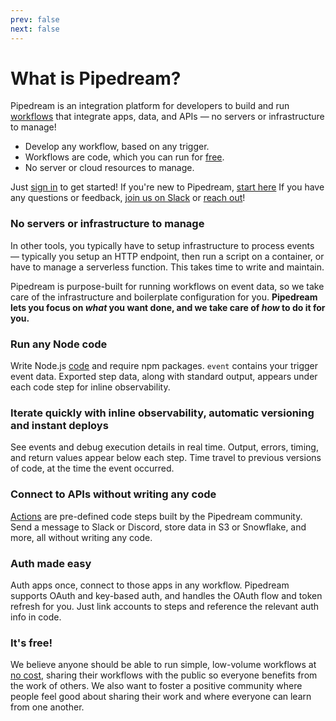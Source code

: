 ```yaml
---
prev: false
next: false
---
```


# What is Pipedream? 

Pipedream is an integration platform for developers to build and run [workflows](/workflows/) that integrate apps, data, and APIs — no servers or infrastructure to manage!

- Develop any workflow, based on any trigger.
- Workflows are code, which you can run for [free](/pricing/).
- No server or cloud resources to manage.

Just [sign in](/sign-up/) to get started! If you're new to Pipedream, [start here](/what-is-pipedream/) If you have any questions or feedback, [join us on Slack](https://pipedream.com/community/) or [reach out](/support/)!

### No servers or infrastructure to manage

In other tools, you typically have to setup infrastructure to process events — typically you setup an HTTP endpoint, then run a script on a container, or have to manage a serverless function. This takes time to write and maintain.

Pipedream is purpose-built for running workflows on event data, so we take care of the infrastructure and boilerplate configuration for you. **Pipedream lets you focus on _what_ you want done, and we take care of _how_ to do it for you.**

### Run any Node code

Write Node.js [code](/workflows/steps/code/) and require npm packages. `event` contains your trigger event data. Exported step data, along with standard output, appears under each code step for inline observability.

### Iterate quickly with inline observability, automatic versioning and instant deploys

See events and debug execution details in real time. Output, errors, timing, and return values appear below each step. Time travel to previous versions of code, at the time the event occurred.

### Connect to APIs without writing any code

[Actions](/workflows/steps/actions/) are pre-defined code steps built by the Pipedream community. Send a message to Slack or Discord, store data in S3 or Snowflake, and more, all without writing any code.

### Auth made easy

Auth apps once, connect to those apps in any workflow. Pipedream supports OAuth and key-based auth, and handles the OAuth flow and token refresh for you. Just link accounts to steps and reference the relevant auth info in code.

### It's free!

We believe anyone should be able to run simple, low-volume workflows at [no cost](/pricing/), sharing their workflows with the public so everyone benefits from the work of others. We also want to foster a positive community where people feel good about sharing their work and where everyone can learn from one another.

